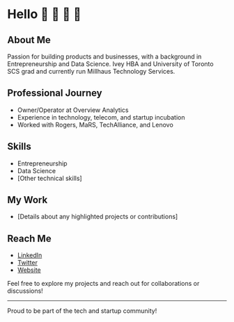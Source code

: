 # Hello 👋 👋 👋 👋

## About Me
Passion for building products and businesses, with a background in Entrepreneurship and Data Science. Ivey HBA and University of Toronto SCS grad and currently run Millhaus Technology Services.

## Professional Journey
- Owner/Operator at Overview Analytics
- Experience in technology, telecom, and startup incubation
- Worked with Rogers, MaRS, TechAlliance, and Lenovo

## Skills
- Entrepreneurship
- Data Science
- [Other technical skills]

## My Work
- [Details about any highlighted projects or contributions]

## Reach Me
- [LinkedIn ](https://linkedin.com/in/alecjmiller)
- [Twitter ](https://x.com/gener8ive)
- [Website ](https://mgd1984.github.io/personal-site)

Feel free to explore my projects and reach out for collaborations or discussions!

---

Proud to be part of the tech and startup community!
